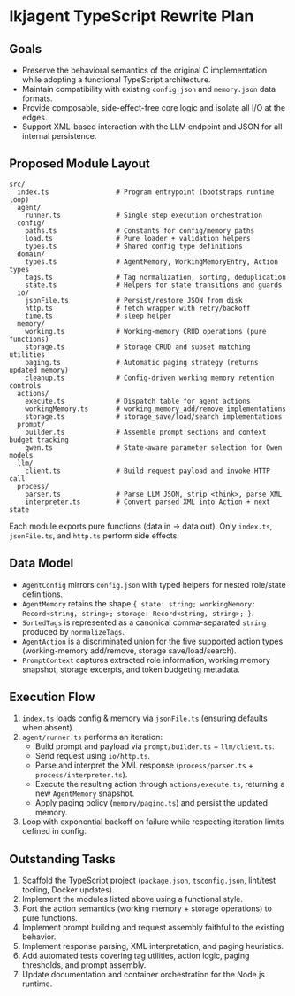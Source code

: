 # lkjagent TypeScript Rewrite Plan

## Goals
- Preserve the behavioral semantics of the original C implementation while adopting a functional TypeScript architecture.
- Maintain compatibility with existing `config.json` and `memory.json` data formats.
- Provide composable, side-effect-free core logic and isolate all I/O at the edges.
- Support XML-based interaction with the LLM endpoint and JSON for all internal persistence.

## Proposed Module Layout

```
src/
  index.ts                 # Program entrypoint (bootstraps runtime loop)
  agent/
    runner.ts              # Single step execution orchestration
  config/
    paths.ts               # Constants for config/memory paths
    load.ts                # Pure loader + validation helpers
    types.ts               # Shared config type definitions
  domain/
    types.ts               # AgentMemory, WorkingMemoryEntry, Action types
    tags.ts                # Tag normalization, sorting, deduplication
    state.ts               # Helpers for state transitions and guards
  io/
    jsonFile.ts            # Persist/restore JSON from disk
    http.ts                # fetch wrapper with retry/backoff
    time.ts                # sleep helper
  memory/
    working.ts             # Working-memory CRUD operations (pure functions)
    storage.ts             # Storage CRUD and subset matching utilities
    paging.ts              # Automatic paging strategy (returns updated memory)
    cleanup.ts             # Config-driven working memory retention controls
  actions/
    execute.ts             # Dispatch table for agent actions
    workingMemory.ts       # working_memory_add/remove implementations
    storage.ts             # storage_save/load/search implementations
  prompt/
    builder.ts             # Assemble prompt sections and context budget tracking
    qwen.ts                # State-aware parameter selection for Qwen models
  llm/
    client.ts              # Build request payload and invoke HTTP call
  process/
    parser.ts              # Parse LLM JSON, strip <think>, parse XML
    interpreter.ts         # Convert parsed XML into Action + next state
```

Each module exports pure functions (data in → data out). Only `index.ts`, `jsonFile.ts`, and `http.ts` perform side effects.

## Data Model
- `AgentConfig` mirrors `config.json` with typed helpers for nested role/state definitions.
- `AgentMemory` retains the shape `{ state: string; workingMemory: Record<string, string>; storage: Record<string, string>; }`.
- `SortedTags` is represented as a canonical comma-separated `string` produced by `normalizeTags`.
- `AgentAction` is a discriminated union for the five supported action types (working-memory add/remove, storage save/load/search).
- `PromptContext` captures extracted role information, working memory snapshot, storage excerpts, and token budgeting metadata.

## Execution Flow
1. `index.ts` loads config & memory via `jsonFile.ts` (ensuring defaults when absent).
2. `agent/runner.ts` performs an iteration:
   - Build prompt and payload via `prompt/builder.ts` + `llm/client.ts`.
   - Send request using `io/http.ts`.
   - Parse and interpret the XML response (`process/parser.ts` + `process/interpreter.ts`).
   - Execute the resulting action through `actions/execute.ts`, returning a new `AgentMemory` snapshot.
   - Apply paging policy (`memory/paging.ts`) and persist the updated memory.
3. Loop with exponential backoff on failure while respecting iteration limits defined in config.

## Outstanding Tasks
1. Scaffold the TypeScript project (`package.json`, `tsconfig.json`, lint/test tooling, Docker updates).
2. Implement the modules listed above using a functional style.
3. Port the action semantics (working memory + storage operations) to pure functions.
4. Implement prompt building and request assembly faithful to the existing behavior.
5. Implement response parsing, XML interpretation, and paging heuristics.
6. Add automated tests covering tag utilities, action logic, paging thresholds, and prompt assembly.
7. Update documentation and container orchestration for the Node.js runtime.
```
